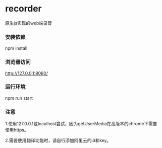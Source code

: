 # recorder
原生js实现的web端录音

### 安装依赖
npm install

### 浏览器访问
http://127.0.0.1:8080/

### 运行环境
npm run start

### 注意
1.使用127.0.0.1或localhost尝试，因为getUserMedia在高版本的chrome下需要使用https。 

2.需要使用翻译功能时，请自行添加阿里云的id和key。
